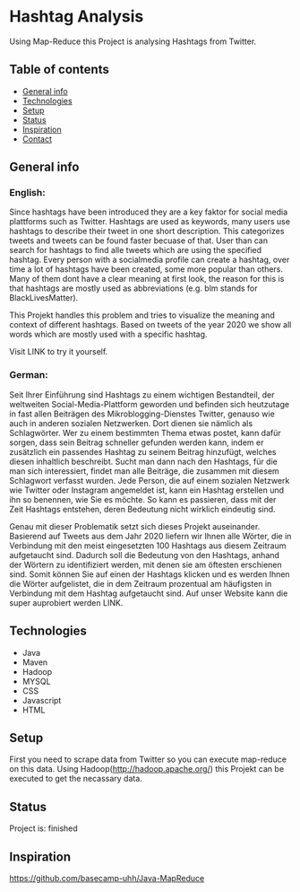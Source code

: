 # Hashtag Analysis
  Using Map-Reduce this Project is analysing Hashtags from Twitter.

## Table of contents
* [General info](#general-info)
* [Technologies](#technologies)
* [Setup](#setup)
* [Status](#status)
* [Inspiration](#inspiration)
* [Contact](#contact)

## General info
### English:
Since hashtags have been introduced they are a key faktor for social media plattforms such as Twitter. Hashtags are used as keywords, many users use hashtags to describe their tweet in one short description. This categorizes tweets and tweets can be found faster becuase of that.
User than can search for hashtags to find alle tweets which are using the specified hashtag. Every person with a socialmedia profile can create a hashtag, over time a lot of hashtags have been created, some more popular than others. Many of them dont have a clear meaning at first look, the reason for this is that hashtags are mostly used as abbreviations (e.g. blm stands for BlackLivesMatter).

This Projekt handles this problem and tries to visualize the meaning and context of different hashtags. Based on tweets of the year 2020 we show all words which are mostly used with a specific hashtag.

Visit LINK to try it yourself.

### German:
Seit Ihrer Einführung sind Hashtags zu einem wichtigen Bestandteil, der weltweiten Social-Media-Plattform geworden und befinden sich heutzutage in fast allen Beiträgen
des Mikroblogging-Dienstes Twitter, genauso wie auch in anderen sozialen Netzwerken. Dort dienen sie nämlich als Schlagwörter. Wer zu einem bestimmten Thema etwas postet,
kann dafür sorgen, dass sein Beitrag schneller gefunden werden kann, indem er zusätzlich ein passendes Hashtag zu seinem Beitrag hinzufügt, welches diesen inhaltlich beschreibt.
Sucht man dann nach den Hashtags, für die man sich interessiert, findet man alle Beiträge, die zusammen mit diesem Schlagwort verfasst wurden.
Jede Person, die auf einem sozialen Netzwerk wie Twitter oder Instagram angemeldet ist, kann ein Hashtag erstellen und ihn so benennen, wie Sie es möchte.
So kann es passieren, dass mit der Zeit Hashtags entstehen, deren Bedeutung nicht wirklich eindeutig sind.

Genau mit dieser Problematik setzt sich dieses Projekt auseinander. Basierend auf Tweets aus dem Jahr
2020 liefern wir Ihnen alle Wörter, die in Verbindung mit den meist eingesetzten 100 Hashtags aus diesem Zeitraum aufgetaucht sind. 
Dadurch soll die Bedeutung von den Hashtags, anhand der Wörtern zu identifiziert werden, mit denen sie am öftesten erschienen sind. 
Somit können Sie auf einen der Hashtags klicken und es werden Ihnen die Wörter aufgelistet, die in dem Zeitraum prozentual am häufigsten in Verbindung mit dem Hashtag aufgetaucht sind.
Auf unser Website kann die super auprobiert werden LINK.

## Technologies
* Java 
* Maven
* Hadoop
* MYSQL
* CSS
* Javascript
* HTML

## Setup
First you need to scrape data from Twitter so you can execute map-reduce on this data.
Using Hadoop(http://hadoop.apache.org/) this Projekt can be executed to get the necassary data.


## Status
Project is: finished

## Inspiration
  https://github.com/basecamp-uhh/Java-MapReduce
